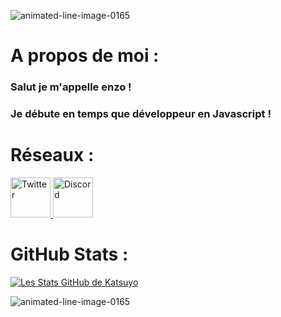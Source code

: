 <a src="https://www.animatedimages.org/cat-lines-562.htm"><img src="https://www.animatedimages.org/data/media/562/animated-line-image-0165.gif" border="0" alt="animated-line-image-0165" /></a>

# A propos de moi :
### Salut je m'appelle enzo ! 
### Je débute en temps que développeur en Javascript ! 

# Réseaux :
   <a href="https://twitter.com/">                                               
      <img alt="Twitter" src="https://cdn-icons-png.flaticon.com/512/124/124021.png"       
      width="64" height="64">                                                            
   </a>
   
   <a href="https://discords.com/bio/p/KatDev">                                               
      <img alt="Discord" src="https://upload.wikimedia.org/wikipedia/fr/8/80/Logo_Discord_2015.png"       
      width="64" height="64">                                                            
   </a>

# GitHub Stats :

[![Les Stats GitHub de Katsuyo ](https://github-readme-stats.vercel.app/api?username=Katsuyooo&show_icons=true&theme=tokyonight)](https://github.com/hirowzz/github-readme-stats)

<a src="https://www.animatedimages.org/cat-lines-562.htm"><img src="https://www.animatedimages.org/data/media/562/animated-line-image-0165.gif" border="0" alt="animated-line-image-0165" /></a>
